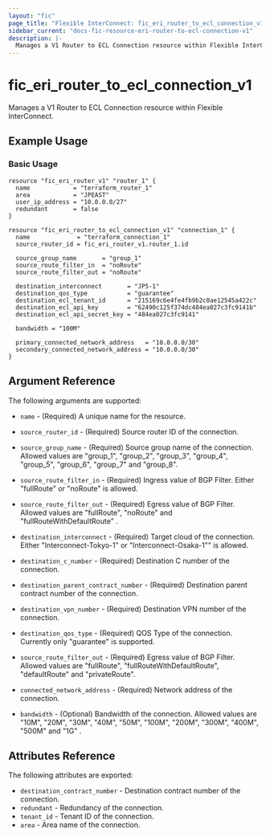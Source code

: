 ```yaml
---
layout: "fic"
page_title: "Flexible InterConnect: fic_eri_router_to_ecl_connection_v1"
sidebar_current: "docs-fic-resource-eri-router-to-ecl-connection-v1"
description: |-
  Manages a V1 Router to ECL Connection resource within Flexible InterConnect.
---
```


# fic\_eri\_router\_to\_ecl\_connection\_v1

Manages a V1 Router to ECL Connection resource within Flexible InterConnect.

## Example Usage

### Basic Usage

```hcl
resource "fic_eri_router_v1" "router_1" {
  name            = "terraform_router_1"
  area            = "JPEAST"
  user_ip_address = "10.0.0.0/27"
  redundant       = false
}

resource "fic_eri_router_to_ecl_connection_v1" "connection_1" {
  name             = "terraform_connection_1"
  source_router_id = fic_eri_router_v1.router_1.id

  source_group_name       = "group_1"
  source_route_filter_in  = "noRoute"
  source_route_filter_out = "noRoute"

  destination_interconnect       = "JP5-1"
  destination_qos_type           = "guarantee"
  destination_ecl_tenant_id      = "215169c6e4fe4fb9b2c0ae12545a422c"
  destination_ecl_api_key        = "62490c125f374dc484ea027c3fc9141b"
  destination_ecl_api_secret_key = "484ea027c3fc9141"

  bandwidth = "100M"

  primary_connected_network_address   = "10.0.0.0/30"
  secondary_connected_network_address = "10.0.0.0/30"
}
```

## Argument Reference

The following arguments are supported:

* `name` - (Required) A unique name for the resource.

* `source_router_id` - (Required) Source router ID of the connection.

* `source_group_name` - (Required) Source group name of the connection.
  Allowed values are "group_1", "group_2", "group_3", "group_4",
"group_5", "group_6", "group_7" and "group_8".

* `source_route_filter_in` - (Required) Ingress value of BGP Filter. 
  Either "fullRoute" or "noRoute" is allowed.

* `source_route_filter_out` - (Required) Egress value of BGP Filter. 
  Allowed values are "fullRoute", "noRoute" and "fullRouteWithDefaultRoute" .

* `destination_interconnect` - (Required) Target cloud of the connection. 
  Either "Interconnect-Tokyo-1" or "Interconnect-Osaka-1"" is allowed.

* `destination_c_number` - (Required) Destination C number of the connection.

* `destination_parent_contract_number` - (Required) 
  Destination parent contract number of the connection.

* `destination_vpn_number` - (Required) 
  Destination VPN number of the connection.

* `destination_qos_type` - (Required) QOS Type of the connection.
  Currently only "guarantee" is supported.

* `source_route_filter_out` - (Required) Egress value of BGP Filter. 
  Allowed values are "fullRoute", "fullRouteWithDefaultRoute", "defaultRoute" and "privateRoute".

* `connected_network_address` - (Required) Network address of the connection.

* `bandwidth` - (Optional) Bandwidth of the connection. 
  Allowed values are "10M", "20M", "30M", "40M", "50M", "100M", "200M", "300M", "400M", "500M" and "1G" .


## Attributes Reference

The following attributes are exported:

* `destination_contract_number` - 
  Destination contract number of the connection.
* `redundant` - Redundancy of the connection.
* `tenant_id` - Tenant ID of the connection.
* `area` - Area name of the connection.

